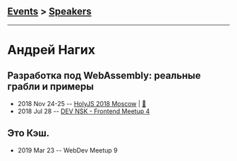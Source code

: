 ## [Events](../README.md) > [Speakers](../speakers.md)
---

# Андрей Нагих

## Разработка под WebAssembly: реальные грабли и примеры
- 2018 Nov 24-25 -- [HolyJS 2018 Moscow](https://www.youtube.com/watch?v=uqG9DiT80UE)  | [:notebook:](https://assets.ctfassets.net/nn534z2fqr9f/6x7SlpJ7TqwWsAmK0AUkCW/0213f29f4d8123a578e6f6faa61a312d/Andrey_Nagikh_Razrabotka_pod_WebAssembly__realnyye_grabli_i_primery.pdf)  
- 2018 Jul 28 -- [DEV NSK - Frontend Meetup 4](https://www.youtube.com/watch?v=XXiJ1yrbXcs)    
## Это Кэш.
- 2019 Mar 23 -- WebDev Meetup 9    
